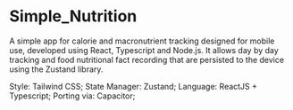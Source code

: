 # Simple_Nutrition

A simple app for calorie and macronutrient tracking designed for mobile use, developed using React, Typescript and Node.js.
It allows day by day tracking and food nutritional fact recording that are persisted to the device using the Zustand library.

Style: Tailwind CSS;
State Manager: Zustand;
Language: ReactJS + Typescript;
Porting via: Capacitor;
